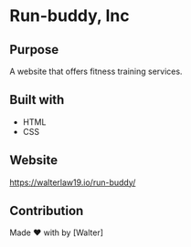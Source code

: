 # Run-buddy, Inc

## Purpose
A website that offers fitness training services.

## Built with
* HTML
* CSS

## Website
https://walterlaw19.io/run-buddy/

## Contribution
Made ❤️ with by [Walter]
